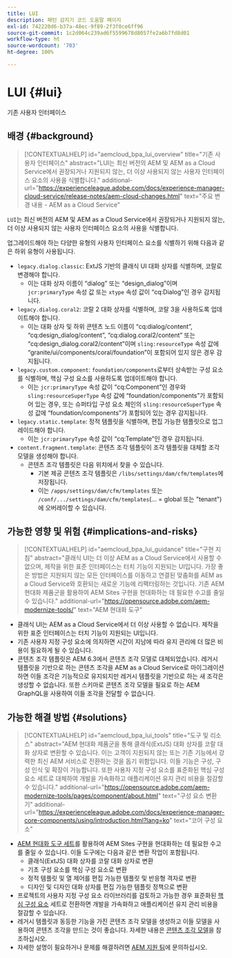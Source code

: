 ```yaml
---
title: LUI
description: 패턴 감지기 코드 도움말 페이지
exl-id: 742220d6-b37a-48ec-9f89-2f3f0ce6ff96
source-git-commit: 1c2d064c239ad6f5599678d8057fe2a6b7fd8d01
workflow-type: ht
source-wordcount: '703'
ht-degree: 100%

---
```


# LUI {#lui}

기존 사용자 인터페이스

## 배경 {#background}

>[!CONTEXTUALHELP]
>id="aemcloud_bpa_lui_overview"
>title="기존 사용자 인터페이스"
>abstract="LUI는 최신 버전의 AEM 및 AEM as a Cloud Service에서 권장되거나 지원되지 않는, 더 이상 사용되지 않는 사용자 인터페이스 요소의 사용을 식별합니다."
>additional-url="https://experienceleague.adobe.com/docs/experience-manager-cloud-service/release-notes/aem-cloud-changes.html" text="주요 변경 내용 - AEM as a Cloud Service"

`LUI`는 최신 버전의 AEM 및 AEM as a Cloud Service에서 권장되거나 지원되지 않는, 더 이상 사용되지 않는 사용자 인터페이스 요소의 사용을 식별합니다.

업그레이드해야 하는 다양한 유형의 사용자 인터페이스 요소를 식별하기 위해 다음과 같은 하위 유형이 사용됩니다.

* `legacy.dialog.classic`: ExtJS 기반의 클래식 UI 대화 상자를 식별하며, 코랄로 변경해야 합니다.
   * 이는 대화 상자 이름이 “dialog” 또는 “design_dialog”이며 `jcr:primaryType` 속성 값 또는 `xtype` 속성 값이 “cq:Dialog”인 경우 감지됩니다.
* `legacy.dialog.coral2`: 코랄 2 대화 상자를 식별하며, 코랄 3을 사용하도록 업데이트해야 합니다.
   * 이는 대화 상자 및 하위 콘텐츠 노드 이름이 “cq:dialog/content”, “cq:design_dialog/content”, “cq:dialog.coral2/content” 또는 “cq:design_dialog.coral2/content”이며 `sling:resourceType` 속성 값에 “granite/ui/components/coral/foundation”이 포함되어 있지 않은 경우 감지됩니다.
* `legacy.custom.component`: `foundation/components`로부터 상속받는 구성 요소를 식별하며, 핵심 구성 요소를 사용하도록 업데이트해야 합니다.
   * 이는 `jcr:primaryType` 속성 값이 “cq:Component”인 경우와
      `sling:resourceSuperType` 속성 값에 “foundation/components”가 포함되어 있는 경우, 또는
      슈퍼타입 구성 요소 체인의 `sling:resourceSuperType` 속성 값에 “foundation/components”가 포함되어 있는 경우 감지됩니다.
* `legacy.static.template`: 정적 템플릿을 식별하며, 편집 가능한 템플릿으로 업그레이드해야 합니다.
   * 이는 `jcr:primaryType` 속성 값이 “cq:Template”인 경우 감지됩니다.
* `content.fragment.template`: 콘텐츠 조각 템플릿이 조각 템플릿을 대체할 조각 모델을 생성해야 합니다.
   * 콘텐츠 조각 템플릿은 다음 위치에서 찾을 수 있습니다.
      * 기본 제공 콘텐츠 조각 템플릿은 `/libs/settings/dam/cfm/templates`에 저장됩니다.
      * 이는 `/apps/settings/dam/cfm/templates` 또는 `/conf/.../settings/dam/cfm/templates`(... = global 또는 &quot;tenant&quot;)에 오버레이할 수 있습니다.

## 가능한 영향 및 위험 {#implications-and-risks}

>[!CONTEXTUALHELP]
>id="aemcloud_bpa_lui_guidance"
>title="구현 지침"
>abstract="클래식 UI는 더 이상 AEM as a Cloud Service에서 사용할 수 없으며, 제작을 위한 표준 인터페이스는 터치 기능이 지원되는 UI입니다. 가장 좋은 방법은 지원되지 않는 모든 인터페이스를 이동하고 연결된 맞춤화를 AEM as a Cloud Service와 호환되는 새로운 기능에 리팩터링하는 것입니다. 기존 AEM 현대화 제품군을 활용하여 AEM Sites 구현을 현대화하는 데 필요한 수고를 줄일 수 있습니다."
>additional-url="https://opensource.adobe.com/aem-modernize-tools/" text="AEM 현대화 도구"

* 클래식 UI는 AEM as a Cloud Service에서 더 이상 사용할 수 없습니다. 제작을 위한 표준 인터페이스는 터치 기능이 지원되는 UI입니다.
* 기존 사용자 지정 구성 요소에 의지하면 시간이 지남에 따라 유지 관리에 더 많은 비용이 필요하게 될 수 있습니다.
* 콘텐츠 조각 템플릿은 AEM 6.3에서 콘텐츠 조각 모델로 대체되었습니다. 레거시 템플릿을 기반으로 하는 콘텐츠 조각을 AEM as a Cloud Service로 마이그레이션하면 이들 조각은 기능적으로 유지되지만 레거시 템플릿을 기반으로 하는 새 조각은 생성할 수 없습니다. 또한 스키마로 콘텐츠 조각 모델을 필요로 하는 AEM GraphQL을 사용하여 이들 조각을 전달할 수 없습니다.

## 가능한 해결 방법 {#solutions}

>[!CONTEXTUALHELP]
>id="aemcloud_bpa_lui_tools"
>title="도구 및 리소스"
>abstract="AEM 현대화 제품군을 통해 클래식(ExtJS) 대화 상자를 코랄 대화 상자로 변환할 수 있습니다. 이는 고객이 지원되지 않는 또는 기존 기능에서 강력한 최신 AEM 서비스로 전환하는 것을 돕기 위함입니다. 이들 기능은 구성, 구성 인식 및 확장이 가능합니다. 또한 사용자 지정 구성 요소를 표준화된 핵심 구성 요소 세트로 대체하여 개발을 가속화하고 애플리케이션 유지 관리 비용을 절감할 수 있습니다."
>additional-url="https://opensource.adobe.com/aem-modernize-tools/pages/component/about.html" text="구성 요소 변환기"
>additional-url="https://experienceleague.adobe.com/docs/experience-manager-core-components/using/introduction.html?lang=ko" text="코어 구성 요소"

* [AEM 현대화 도구 세트](https://opensource.adobe.com/aem-modernize-tools/)를 활용하여 AEM Sites 구현을 현대화하는 데 필요한 수고를 줄일 수 있습니다. 이들 도구에는 다음과 같은 변환 작업이 포함됩니다.
   * 클래식(ExtJS) 대화 상자를 코랄 대화 상자로 변환
   * 기초 구성 요소를 핵심 구성 요소로 변환
   * 정적 템플릿 및 열 제어를 편집 가능한 템플릿 및 반응형 격자로 변환
   * 디자인 및 디자인 대화 상자를 편집 가능한 템플릿 정책으로 변환
* 프로젝트의 사용자 지정 구성 요소 라이브러리를 검토하고 가능한 경우 표준화된 [핵심 구성 요소](https://experienceleague.adobe.com/docs/experience-manager-core-components/using/introduction.html) 세트로 전환하면 개발을 가속화하고 애플리케이션 유지 관리 비용을 절감할 수 있습니다.
* 레거시 템플릿과 동등한 기능을 가진 콘텐츠 조각 모델을 생성하고 이들 모델을 사용하여 콘텐츠 조각을 만드는 것이 좋습니다. 자세한 내용은 [콘텐츠 조각 모델](https://experienceleague.adobe.com/docs/experience-manager-65/assets/content-fragments/content-fragments-models.html?lang=ko)을 참조하십시오.
* 자세한 설명이 필요하거나 문제를 해결하려면 [AEM 지원 팀](https://helpx.adobe.com/kr/enterprise/using/support-for-experience-cloud.html)에 문의하십시오.
